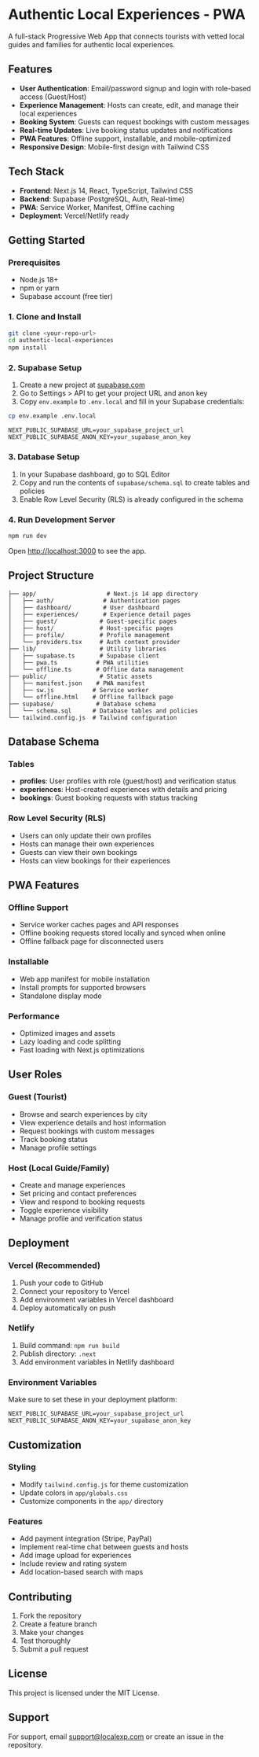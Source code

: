 # Authentic Local Experiences - PWA

A full-stack Progressive Web App that connects tourists with vetted local guides and families for authentic local experiences.

## Features

- **User Authentication**: Email/password signup and login with role-based access (Guest/Host)
- **Experience Management**: Hosts can create, edit, and manage their local experiences
- **Booking System**: Guests can request bookings with custom messages
- **Real-time Updates**: Live booking status updates and notifications
- **PWA Features**: Offline support, installable, and mobile-optimized
- **Responsive Design**: Mobile-first design with Tailwind CSS

## Tech Stack

- **Frontend**: Next.js 14, React, TypeScript, Tailwind CSS
- **Backend**: Supabase (PostgreSQL, Auth, Real-time)
- **PWA**: Service Worker, Manifest, Offline caching
- **Deployment**: Vercel/Netlify ready

## Getting Started

### Prerequisites

- Node.js 18+ 
- npm or yarn
- Supabase account (free tier)

### 1. Clone and Install

```bash
git clone <your-repo-url>
cd authentic-local-experiences
npm install
```

### 2. Supabase Setup

1. Create a new project at [supabase.com](https://supabase.com)
2. Go to Settings > API to get your project URL and anon key
3. Copy `env.example` to `.env.local` and fill in your Supabase credentials:

```bash
cp env.example .env.local
```

```env
NEXT_PUBLIC_SUPABASE_URL=your_supabase_project_url
NEXT_PUBLIC_SUPABASE_ANON_KEY=your_supabase_anon_key
```

### 3. Database Setup

1. In your Supabase dashboard, go to SQL Editor
2. Copy and run the contents of `supabase/schema.sql` to create tables and policies
3. Enable Row Level Security (RLS) is already configured in the schema

### 4. Run Development Server

```bash
npm run dev
```

Open [http://localhost:3000](http://localhost:3000) to see the app.

## Project Structure

```
├── app/                    # Next.js 14 app directory
│   ├── auth/              # Authentication pages
│   ├── dashboard/         # User dashboard
│   ├── experiences/       # Experience detail pages
│   ├── guest/            # Guest-specific pages
│   ├── host/             # Host-specific pages
│   ├── profile/          # Profile management
│   └── providers.tsx     # Auth context provider
├── lib/                  # Utility libraries
│   ├── supabase.ts       # Supabase client
│   ├── pwa.ts           # PWA utilities
│   └── offline.ts       # Offline data management
├── public/               # Static assets
│   ├── manifest.json    # PWA manifest
│   ├── sw.js           # Service worker
│   └── offline.html    # Offline fallback page
├── supabase/            # Database schema
│   └── schema.sql      # Database tables and policies
└── tailwind.config.js  # Tailwind configuration
```

## Database Schema

### Tables

- **profiles**: User profiles with role (guest/host) and verification status
- **experiences**: Host-created experiences with details and pricing
- **bookings**: Guest booking requests with status tracking

### Row Level Security (RLS)

- Users can only update their own profiles
- Hosts can manage their own experiences
- Guests can view their own bookings
- Hosts can view bookings for their experiences

## PWA Features

### Offline Support
- Service worker caches pages and API responses
- Offline booking requests stored locally and synced when online
- Offline fallback page for disconnected users

### Installable
- Web app manifest for mobile installation
- Install prompts for supported browsers
- Standalone display mode

### Performance
- Optimized images and assets
- Lazy loading and code splitting
- Fast loading with Next.js optimizations

## User Roles

### Guest (Tourist)
- Browse and search experiences by city
- View experience details and host information
- Request bookings with custom messages
- Track booking status
- Manage profile settings

### Host (Local Guide/Family)
- Create and manage experiences
- Set pricing and contact preferences
- View and respond to booking requests
- Toggle experience visibility
- Manage profile and verification status

## Deployment

### Vercel (Recommended)

1. Push your code to GitHub
2. Connect your repository to Vercel
3. Add environment variables in Vercel dashboard
4. Deploy automatically on push

### Netlify

1. Build command: `npm run build`
2. Publish directory: `.next`
3. Add environment variables in Netlify dashboard

### Environment Variables

Make sure to set these in your deployment platform:

```
NEXT_PUBLIC_SUPABASE_URL=your_supabase_project_url
NEXT_PUBLIC_SUPABASE_ANON_KEY=your_supabase_anon_key
```

## Customization

### Styling
- Modify `tailwind.config.js` for theme customization
- Update colors in `app/globals.css`
- Customize components in the `app/` directory

### Features
- Add payment integration (Stripe, PayPal)
- Implement real-time chat between guests and hosts
- Add image upload for experiences
- Include review and rating system
- Add location-based search with maps

## Contributing

1. Fork the repository
2. Create a feature branch
3. Make your changes
4. Test thoroughly
5. Submit a pull request

## License

This project is licensed under the MIT License.

## Support

For support, email support@localexp.com or create an issue in the repository.

